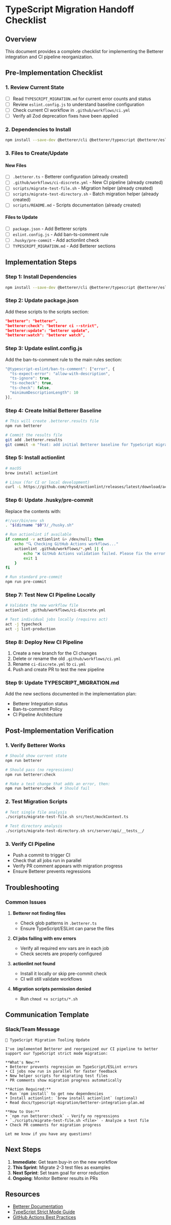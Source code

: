 # TypeScript Migration Handoff Checklist

## Overview

This document provides a complete checklist for implementing the Betterer integration and CI pipeline reorganization.

## Pre-Implementation Checklist

### 1. Review Current State

- [ ] Read `TYPESCRIPT_MIGRATION.md` for current error counts and status
- [ ] Review `eslint.config.js` to understand baseline configuration
- [ ] Check current CI workflow in `.github/workflows/ci.yml`
- [ ] Verify all Zod deprecation fixes have been applied

### 2. Dependencies to Install

```bash
npm install --save-dev @betterer/cli @betterer/typescript @betterer/eslint
```

### 3. Files to Create/Update

#### New Files

- [ ] `.betterer.ts` - Betterer configuration (already created)
- [ ] `.github/workflows/ci-discrete.yml` - New CI pipeline (already created)
- [ ] `scripts/migrate-test-file.sh` - Migration helper (already created)
- [ ] `scripts/migrate-test-directory.sh` - Batch migration helper (already created)
- [ ] `scripts/README.md` - Scripts documentation (already created)

#### Files to Update

- [ ] `package.json` - Add Betterer scripts
- [ ] `eslint.config.js` - Add ban-ts-comment rule
- [ ] `.husky/pre-commit` - Add actionlint check
- [ ] `TYPESCRIPT_MIGRATION.md` - Add Betterer sections

## Implementation Steps

### Step 1: Install Dependencies

```bash
npm install --save-dev @betterer/cli @betterer/typescript @betterer/eslint
```

### Step 2: Update package.json

Add these scripts to the scripts section:

```json
"betterer": "betterer",
"betterer:check": "betterer ci --strict",
"betterer:update": "betterer update",
"betterer:watch": "betterer watch",
```

### Step 3: Update eslint.config.js

Add the ban-ts-comment rule to the main rules section:

```javascript
"@typescript-eslint/ban-ts-comment": ["error", {
  "ts-expect-error": "allow-with-description",
  "ts-ignore": true,
  "ts-nocheck": true,
  "ts-check": false,
  "minimumDescriptionLength": 10
}],
```

### Step 4: Create Initial Betterer Baseline

```bash
# This will create .betterer.results file
npm run betterer

# Commit the results file
git add .betterer.results
git commit -m "feat: add initial Betterer baseline for TypeScript migration"
```

### Step 5: Install actionlint

```bash
# macOS
brew install actionlint

# Linux (for CI or local development)
curl -L https://github.com/rhysd/actionlint/releases/latest/download/actionlint_Linux_x86_64.tar.gz | tar xz -C /usr/local/bin actionlint
```

### Step 6: Update .husky/pre-commit

Replace the contents with:

```bash
#!/usr/bin/env sh
. "$(dirname "$0")/_/husky.sh"

# Run actionlint if available
if command -v actionlint &> /dev/null; then
    echo "🔍 Checking GitHub Actions workflows..."
    actionlint .github/workflows/*.yml || {
        echo "❌ GitHub Actions validation failed. Please fix the errors above."
        exit 1
    }
fi

# Run standard pre-commit
npm run pre-commit
```

### Step 7: Test New CI Pipeline Locally

```bash
# Validate the new workflow file
actionlint .github/workflows/ci-discrete.yml

# Test individual jobs locally (requires act)
act -j typecheck
act -j lint-production
```

### Step 8: Deploy New CI Pipeline

1. Create a new branch for the CI changes
2. Delete or rename the old `.github/workflows/ci.yml`
3. Rename `ci-discrete.yml` to `ci.yml`
4. Push and create PR to test the new pipeline

### Step 9: Update TYPESCRIPT_MIGRATION.md

Add the new sections documented in the implementation plan:

- Betterer Integration status
- Ban-ts-comment Policy
- CI Pipeline Architecture

## Post-Implementation Verification

### 1. Verify Betterer Works

```bash
# Should show current state
npm run betterer

# Should pass (no regressions)
npm run betterer:check

# Make a test change that adds an error, then:
npm run betterer:check  # Should fail
```

### 2. Test Migration Scripts

```bash
# Test single file analysis
./scripts/migrate-test-file.sh src/test/mockContext.ts

# Test directory analysis
./scripts/migrate-test-directory.sh src/server/api/__tests__/
```

### 3. Verify CI Pipeline

- Push a commit to trigger CI
- Check that all jobs run in parallel
- Verify PR comment appears with migration progress
- Ensure Betterer prevents regressions

## Troubleshooting

### Common Issues

1. **Betterer not finding files**
   - Check glob patterns in `.betterer.ts`
   - Ensure TypeScript/ESLint can parse the files

2. **CI jobs failing with env errors**
   - Verify all required env vars are in each job
   - Check secrets are properly configured

3. **actionlint not found**
   - Install it locally or skip pre-commit check
   - CI will still validate workflows

4. **Migration scripts permission denied**
   - Run `chmod +x scripts/*.sh`

## Communication Template

### Slack/Team Message

```
🚀 TypeScript Migration Tooling Update

I've implemented Betterer and reorganized our CI pipeline to better support our TypeScript strict mode migration:

**What's New:**
• Betterer prevents regression on TypeScript/ESLint errors
• CI jobs now run in parallel for faster feedback
• New helper scripts for migrating test files
• PR comments show migration progress automatically

**Action Required:**
• Run `npm install` to get new dependencies
• Install actionlint: `brew install actionlint` (optional)
• Read docs/typescript-migration/betterer-integration-plan.md

**How to Use:**
• `npm run betterer:check` - Verify no regressions
• `./scripts/migrate-test-file.sh <file>` - Analyze a test file
• Check PR comments for migration progress

Let me know if you have any questions!
```

## Next Steps

1. **Immediate**: Get team buy-in on the new workflow
2. **This Sprint**: Migrate 2-3 test files as examples
3. **Next Sprint**: Set team goal for error reduction
4. **Ongoing**: Monitor Betterer results in PRs

## Resources

- [Betterer Documentation](https://phenomnomnominal.github.io/betterer/)
- [TypeScript Strict Mode Guide](https://www.typescriptlang.org/tsconfig#strict)
- [GitHub Actions Best Practices](https://docs.github.com/en/actions/guides)
